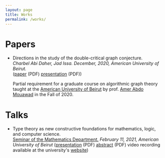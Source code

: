 ```yaml
---
layout: page
title: Works
permalink: /works/
---
```


# Papers
- Directions in the study of the double-critical graph conjecture.
  <br>
  _Charbel Abi Daher, Jad Issa.
  December, 2020, American University of Beirut._
  <br>
  ([paper](/assets/papers/double-critical-2020.pdf) (PDF)
  [presentation](/assets/presentations/double-critical-2020.pdf) (PDF))

  Partial requirement for a graduate course on algorithmic graph theory taught
  at the [American University of Beirut](https://aub.edu.lb) by prof. [Amer Abdo
  Mouawad](https://www.aub.edu.lb/pages/profile.aspx?MemberId=aa368) in the Fall of
  2020.

# Talks
- Type theory as new constructive foundations for mathematics, logic, and computer science.
  <br>
  [Seminar of the Mathematics Department.](https://aub.edu.lb/fas/math/Pages/ags.aspx)
  _February 11, 2021, American University of Beirut_
  ([presentation](/assets/presentations/hott-math-seminar-aub-2021.pdf) (PDF)
   [abstract](/assets/abstracts/hott-math-seminar-aub-2021.pdf) (PDF)
   video recording available at the university's [website](https://aub.edu.lb/fas/math/Pages/ags.aspx))

